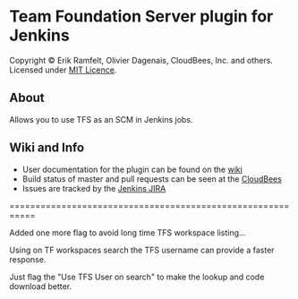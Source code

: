 Team Foundation Server plugin for Jenkins
============================
Copyright &copy; Erik Ramfelt, Olivier Dagenais, CloudBees, Inc. and others.
Licensed under [MIT Licence].
 
About
-----
Allows you to use TFS as an SCM in Jenkins jobs.

Wiki and Info
-------------
* User documentation for the plugin can be found on the [wiki]
* Build status of master and pull requests can be seen at the [CloudBees]
* Issues are tracked by the [Jenkins JIRA]

[wiki]: http://wiki.jenkins-ci.org/display/JENKINS/Team+Foundation+Server+Plugin
[MIT Licence]: http://opensource.org/licenses/MIT
[CloudBees]: https://jenkins.ci.cloudbees.com/job/plugins/job/tfs-plugin/
[Jenkins JIRA]: http://issues.jenkins-ci.org/secure/IssueNavigator.jspa?mode=hide&reset=true&jqlQuery=project+%3D+JENKINS+AND+status+in+%28Open%2C+%22In+Progress%22%2C+Reopened%29+AND+component+%3D+%27tfs-plugin%27

===========================================================

Added one more flag to avoid long time TFS workspace listing...

Using on TF workspaces search the TFS username can provide a faster response.

Just flag the "Use TFS User on search" to make the lookup and code download better.
